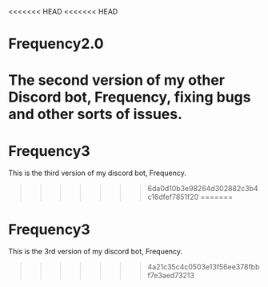 <<<<<<< HEAD
<<<<<<< HEAD
# Frequency2.0
The second version of my other Discord bot, Frequency, fixing bugs and other sorts of issues.
=======
# Frequency3
This is the third version of my discord bot, Frequency.
>>>>>>> 6da0d10b3e98264d302882c3b4c16dfef7851f20
=======
# Frequency3
This is the 3rd version of my discord bot, Frequency.
>>>>>>> 4a21c35c4c0503e13f56ee378fbbf7e3aed73213
